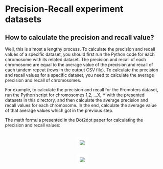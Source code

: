 # Precision-Recall experiment datasets
## How to calculate the precision and recall value?

Well, this is almost a lengthy process. To calculate the precision and recall values of a specific dataset, you should first run the Python code for each chromosome with its related dataset. The precision and recall of each chromosome are equal to the average value of the precision and recall of each tandem repeat (rows in the output CSV file). To calculate the precision and recall values for a specific dataset, you need to calculate the average precision and recall of chromosomes.

For example, to calculate the precision and recall for the Promoters dataset, run the Python script for chromosomes 1,2, ...X, Y with the presented datasets in this directory, and then calculate the average precision and recall values for each chromosome. In the end, calculate the average value of that average values which got in the previous step.

The math formula presented in the Dot2dot paper for calculating the precision and recall values:
<br><br>
<!-- $$
\sigma_P(T, R)=\frac{1}{n} \left({\sum_{i=1}^{n} }{\frac{\sum_{x \in R(t_i)} jac(x, t_i)}{|R(t_i)|}} \right)
$$ --> 

<div align="center"><img style="background: white; padding: 10px;" src="https://render.githubusercontent.com/render/math?math=%5Csigma_P(T%2C%20R)%3D%5Cfrac%7B1%7D%7Bn%7D%20%5Cleft(%7B%5Csum_%7Bi%3D1%7D%5E%7Bn%7D%20%7D%7B%5Cfrac%7B%5Csum_%7Bx%20%5Cin%20R(t_i)%7D%20jac(x%2C%20t_i)%7D%7B%7CR(t_i)%7C%7D%7D%20%5Cright)"></div>

<!-- $$
\sigma_R(T, R)=\frac{1}{n} \left({\sum_{i=1}^{n}\textstyle_{x\in R(t_i)} \max jac(x, t_i)} \right)
$$ --> 

<div align="center"><img style="background: white; padding: 10px; margin-top: 20px" src="https://render.githubusercontent.com/render/math?math=%5Csigma_R(T%2C%20R)%3D%5Cfrac%7B1%7D%7Bn%7D%20%5Cleft(%7B%5Csum_%7Bi%3D1%7D%5E%7Bn%7D%5Ctextstyle_%7Bx%5Cin%20R(t_i)%7D%20%5Cmax%20jac(x%2C%20t_i)%7D%20%5Cright)"></div>
